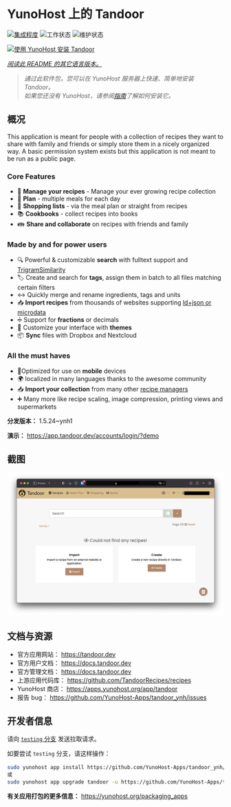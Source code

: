 <!--
注意：此 README 由 <https://github.com/YunoHost/apps/tree/master/tools/readme_generator> 自动生成
请勿手动编辑。
-->

# YunoHost 上的 Tandoor

[![集成程度](https://apps.yunohost.org/badge/integration/tandoor)](https://ci-apps.yunohost.org/ci/apps/tandoor/)
![工作状态](https://apps.yunohost.org/badge/state/tandoor)
![维护状态](https://apps.yunohost.org/badge/maintained/tandoor)

[![使用 YunoHost 安装 Tandoor](https://install-app.yunohost.org/install-with-yunohost.svg)](https://install-app.yunohost.org/?app=tandoor)

*[阅读此 README 的其它语言版本。](./ALL_README.md)*

> *通过此软件包，您可以在 YunoHost 服务器上快速、简单地安装 Tandoor。*  
> *如果您还没有 YunoHost，请参阅[指南](https://yunohost.org/install)了解如何安装它。*

## 概况

This application is meant for people with a collection of recipes they want to share with family and friends or simply
store them in a nicely organized way. A basic permission system exists but this application is not meant to be run as 
a public page.

### Core Features

- 🥗 **Manage your recipes** - Manage your ever growing recipe collection
- 📆 **Plan** - multiple meals for each day
- 🛒 **Shopping lists** - via the meal plan or straight from recipes
- 📚 **Cookbooks** - collect recipes into books
- 👪 **Share and collaborate** on recipes with friends and family

### Made by and for power users

- 🔍 Powerful & customizable **search** with fulltext support and [TrigramSimilarity](https://docs.djangoproject.com/en/3.0/ref/contrib/postgres/search/#trigram-similarity)
- 🏷️ Create and search for **tags**, assign them in batch to all files matching certain filters
- ↔️ Quickly merge and rename ingredients, tags and units 
- 📥️ **Import recipes** from thousands of websites supporting [ld+json or microdata](https://schema.org/Recipe)
- ➗ Support for **fractions** or decimals
- 🎨 Customize your interface with **themes**
- 📦 **Sync** files with Dropbox and Nextcloud
  
### All the must haves

- 📱Optimized for use on **mobile** devices
- 🌍 localized in many languages thanks to the awesome community
- 📥️ **Import your collection** from many other [recipe managers](https://docs.tandoor.dev/features/import_export/)
- ➕ Many more like recipe scaling, image compression, printing views and supermarkets

**分发版本：** 1.5.24~ynh1

**演示：** <https://app.tandoor.dev/accounts/login/?demo>

## 截图

![Tandoor 的截图](./doc/screenshots/example.jpg)

## 文档与资源

- 官方应用网站： <https://tandoor.dev>
- 官方用户文档： <https://docs.tandoor.dev>
- 官方管理文档： <https://docs.tandoor.dev>
- 上游应用代码库： <https://github.com/TandoorRecipes/recipes>
- YunoHost 商店： <https://apps.yunohost.org/app/tandoor>
- 报告 bug： <https://github.com/YunoHost-Apps/tandoor_ynh/issues>

## 开发者信息

请向 [`testing` 分支](https://github.com/YunoHost-Apps/tandoor_ynh/tree/testing) 发送拉取请求。

如要尝试 `testing` 分支，请这样操作：

```bash
sudo yunohost app install https://github.com/YunoHost-Apps/tandoor_ynh/tree/testing --debug
或
sudo yunohost app upgrade tandoor -u https://github.com/YunoHost-Apps/tandoor_ynh/tree/testing --debug
```

**有关应用打包的更多信息：** <https://yunohost.org/packaging_apps>

